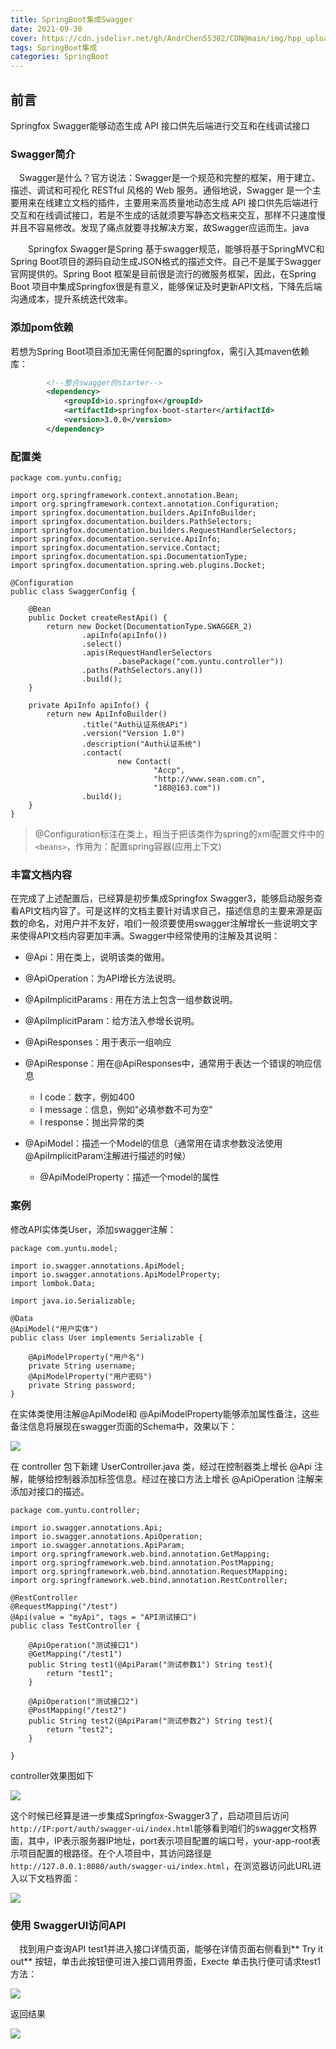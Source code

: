```yaml
---
title: SpringBoot集成Swagger
date: 2021-09-30
cover: https://cdn.jsdelivr.net/gh/AndrChen55302/CDN@main/img/hpp_upload/1633779120000.webp
tags: SpringBoot集成
categories: SpringBoot
---
```

## 前言

Springfox Swagger能够动态生成 API 接口供先后端进行交互和在线调试接口

### Swagger简介

 Swagger是什么？官方说法：Swagger是一个规范和完整的框架，用于建立、描述、调试和可视化 RESTful 风格的 Web 服务。通俗地说，Swagger 是一个主要用来在线建立文档的插件，主要用来高质量地动态生成 API 接口供先后端进行交互和在线调试接口，若是不生成的话就须要写静态文档来交互，那样不只速度慢并且不容易修改。发现了痛点就要寻找解决方案，故Swagger应运而生。java

  Springfox Swagger是Spring 基于swagger规范，能够将基于SpringMVC和Spring Boot项目的源码自动生成JSON格式的描述文件。自己不是属于Swagger官网提供的。Spring Boot 框架是目前很是流行的微服务框架，因此，在Spring Boot 项目中集成Springfox很是有意义，能够保证及时更新API文档，下降先后端沟通成本，提升系统迭代效率。

### 添加pom依赖

若想为Spring Boot项目添加无需任何配置的springfox，需引入其maven依赖库：

```xml
        <!--整合swagger的starter-->
        <dependency>
            <groupId>io.springfox</groupId>
            <artifactId>springfox-boot-starter</artifactId>
            <version>3.0.0</version>
        </dependency>
```

### 配置类

```class
package com.yuntu.config;

import org.springframework.context.annotation.Bean;
import org.springframework.context.annotation.Configuration;
import springfox.documentation.builders.ApiInfoBuilder;
import springfox.documentation.builders.PathSelectors;
import springfox.documentation.builders.RequestHandlerSelectors;
import springfox.documentation.service.ApiInfo;
import springfox.documentation.service.Contact;
import springfox.documentation.spi.DocumentationType;
import springfox.documentation.spring.web.plugins.Docket;

@Configuration
public class SwaggerConfig {

    @Bean
    public Docket createRestApi() {
        return new Docket(DocumentationType.SWAGGER_2)
                .apiInfo(apiInfo())
                .select()
                .apis(RequestHandlerSelectors
                        .basePackage("com.yuntu.controller"))
                .paths(PathSelectors.any())
                .build();
    }

    private ApiInfo apiInfo() {
        return new ApiInfoBuilder()
                .title("Auth认证系统APi")
                .version("Version 1.0")
                .description("Auth认证系统")
                .contact(
                        new Contact(
                                "Accp",
                                "http://www.sean.com.cn",
                                "188@163.com"))
                .build();
    }
}
```

>@Configuration标注在类上，相当于把该类作为spring的xml配置文件中的`<beans>`，作用为：配置spring容器(应用上下文)

### 丰富文档内容

在完成了上述配置后，已经算是初步集成Springfox Swagger3，能够启动服务查看API文档内容了。可是这样的文档主要针对请求自己，描述信息的主要来源是函数的命名，对用户并不友好，咱们一般须要使用swagger注解增长一些说明文字来使得API文档内容更加丰满。Swagger中经常使用的注解及其说明：

- @Api：用在类上，说明该类的做用。
- @ApiOperation：为API增长方法说明。
- @ApiImplicitParams : 用在方法上包含一组参数说明。
- @ApiImplicitParam：给方法入参增长说明。
- @ApiResponses：用于表示一组响应
- @ApiResponse：用在@ApiResponses中，通常用于表达一个错误的响应信息
  -  l  code：数字，例如400
  -  l  message：信息，例如"必填参数不可为空"
  -  l  response：抛出异常的类  

- @ApiModel：描述一个Model的信息（通常用在请求参数没法使用@ApiImplicitParam注解进行描述的时候）
  - @ApiModelProperty：描述一个model的属性

### 案例

修改API实体类User，添加swagger注解：

```class
package com.yuntu.model;

import io.swagger.annotations.ApiModel;
import io.swagger.annotations.ApiModelProperty;
import lombok.Data;

import java.io.Serializable;

@Data
@ApiModel("用户实体")
public class User implements Serializable {

    @ApiModelProperty("用户名")
    private String username;
    @ApiModelProperty("用户密码")
    private String password;
}

```

在实体类使用注解@ApiModel和 @ApiModelProperty能够添加属性备注，这些备注信息将展现在swagger页面的Schema中，效果以下：

![](https://cdn.jsdelivr.net/gh/AndrChen55302/CDN@main/img/hpp_upload/1633780720000.png)

在 controller 包下新建 UserController.java 类，经过在控制器类上增长 @Api 注解，能够给控制器添加标签信息。经过在接口方法上增长 @ApiOperation 注解来添加对接口的描述。

```controller
package com.yuntu.controller;

import io.swagger.annotations.Api;
import io.swagger.annotations.ApiOperation;
import io.swagger.annotations.ApiParam;
import org.springframework.web.bind.annotation.GetMapping;
import org.springframework.web.bind.annotation.PostMapping;
import org.springframework.web.bind.annotation.RequestMapping;
import org.springframework.web.bind.annotation.RestController;

@RestController
@RequestMapping("/test")
@Api(value = "myApi", tags = "API测试接口")
public class TestController {

    @ApiOperation("测试接口1")
    @GetMapping("/test1")
    public String test1(@ApiParam("测试参数1") String test){
        return "test1";
    }

    @ApiOperation("测试接口2")
    @PostMapping("/test2")
    public String test2(@ApiParam("测试参数2") String test){
        return "test2";
    }

}
```

controller效果图如下

![](https://cdn.jsdelivr.net/gh/AndrChen55302/CDN@main/img/hpp_upload/1633780782000.png)

这个时候已经算是进一步集成Springfox-Swagger3了，启动项目后访问`http://IP:port/auth/swagger-ui/index.html`能够看到咱们的swagger文档界面，其中，IP表示服务器IP地址，port表示项目配置的端口号，your-app-root表示项目配置的根路径。在个人项目中，其访问路径是`http://127.0.0.1:8080/auth/swagger-ui/index.html`，在浏览器访问此URL进入以下文档界面：

![](https://cdn.jsdelivr.net/gh/AndrChen55302/CDN@main/img/hpp_upload/1633912338000.png)

### 使用 SwaggerUI访问API

 找到用户查询API test1并进入接口详情页面，能够在详情页面右侧看到** Try it out** 按钮，单击此按钮便可进入接口调用界面，Execte 单击执行便可请求test1方法：

![](https://cdn.jsdelivr.net/gh/AndrChen55302/CDN@main/img/hpp_upload/1633912507000.png)

返回结果

![](https://cdn.jsdelivr.net/gh/AndrChen55302/CDN@main/img/hpp_upload/1633912617000.png)





